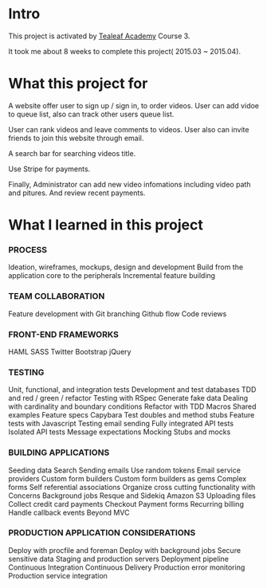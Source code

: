 # Intro

This project is activated by [Tealeaf Academy](http://www.gotealeaf.com/curriculum#!production-apps) Course 3.

It took me about 8 weeks to complete this project( 2015.03 ~ 2015.04).

# What this project for

A website offer user to sign up / sign in, to order videos. User can add vidoe to queue list, also can track other users queue list.

User can rank videos and leave comments to videos. User also can invite friends to join this website through email.

A search bar for searching videos title.

Use Stripe for payments.

Finally, Administrator can add new video infomations including video path and pitures. And review recent payments.

# What I learned in this project

### PROCESS

Ideation, wireframes, mockups, design and development
Build from the application core to the peripherals
Incremental feature building

### TEAM COLLABORATION

Feature development with Git branching
Github flow
Code reviews

### FRONT-END FRAMEWORKS

HAML
SASS
Twitter Bootstrap
jQuery

### TESTING

Unit, functional, and integration tests
Development and test databases
TDD and red / green / refactor
Testing with RSpec
Generate fake data
Dealing with cardinality and boundary conditions
Refactor with TDD
Macros
Shared examples
Feature specs
Capybara
Test doubles and method stubs
Feature tests with Javascript
Testing email sending
Fully integrated API tests
Isolated API tests
Message expectations
Mocking
Stubs and mocks

### BUILDING APPLICATIONS

Seeding data
Search
Sending emails
Use random tokens
Email service providers
Custom form builders
Custom form builders as gems
Complex forms
Self referential associations
Organize cross cutting functionality with Concerns
Background jobs
Resque and Sidekiq
Amazon S3
Uploading files
Collect credit card payments
Checkout
Payment forms
Recurring billing
Handle callback events
Beyond MVC

### PRODUCTION APPLICATION CONSIDERATIONS
Deploy with procfile and foreman
Deploy with background jobs
Secure sensitive data
Staging and production servers
Deployment pipeline
Continuous Integration
Continuous Delivery
Production error monitoring
Production service integration
